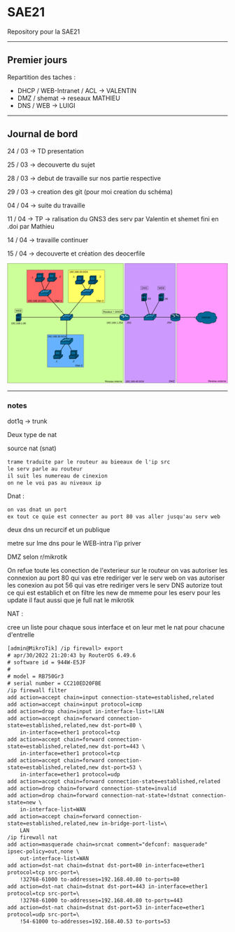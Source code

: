 # SAE21

Repository pour la SAE21

-------

## Premier jours

Repartition des taches :

* DHCP / WEB-Intranet / ACL -> VALENTIN
* DMZ / shemat -> reseaux MATHIEU
* DNS / WEB -> LUIGI

-------

## Journal de bord

24 / 03 -> TD presentation

25 / 03 -> decouverte du sujet

28 / 03 -> debut de travaille sur nos partie respective

29 / 03 -> creation des git (pour moi creation du schéma)

04 / 04 -> suite du travaille

11 / 04 -> TP -> ralisation du GNS3 des serv par Valentin et shemet fini en .doi par Mathieu

14 / 04 -> travaille continuer

15 / 04 -> decouverte et création des deocerfile

![img_reseau](reseaux_v2.png)

-------

### notes

dot1q -> trunk

Deux type de nat

source nat (snat)

    trame traduite par le routeur au bieeaux de l'ip src
    le serv parle au routeur 
    il suit les numereau de cinexion
    on ne le voi pas au niveaux ip

Dnat :

    on vas dnat un port
    ex tout ce quie est connecter au port 80 vas aller jusqu'au serv web

deux dns un recurcif et un publique

metre sur lme dns pour le WEB-intra l'ip priver

DMZ selon r/mikrotik

On refue toute les conection de l'exterieur sur le routeur
on vas autoriser les connexion au port 80 qui vas etre rediriger ver le serv web
on vas autoriser les conexion au pot 56 qui vas etre rediriger vers le serv DNS
autorize tout ce qui est establich
et on filtre les new
de mmeme pour les eserv pour les update
il faut aussi que je full nat le mikrotik

NAT :

cree un liste pour chaque sous interface et on leur met le nat pour chacune d'entrelle


    [admin@MikroTik] /ip firewall> export 
    # apr/30/2022 21:20:43 by RouterOS 6.49.6
    # software id = 944W-E5JF
    #
    # model = RB750Gr3
    # serial number = CC210ED20FBE
    /ip firewall filter
    add action=accept chain=input connection-state=established,related
    add action=accept chain=input protocol=icmp
    add action=drop chain=input in-interface-list=!LAN
    add action=accept chain=forward connection-state=established,related,new dst-port=80 \
        in-interface=ether1 protocol=tcp
    add action=accept chain=forward connection-state=established,related,new dst-port=443 \
        in-interface=ether1 protocol=tcp
    add action=accept chain=forward connection-state=established,related,new dst-port=53 \
        in-interface=ether1 protocol=udp
    add action=accept chain=forward connection-state=established,related
    add action=drop chain=forward connection-state=invalid
    add action=drop chain=forward connection-nat-state=!dstnat connection-state=new \
        in-interface-list=WAN
    add action=accept chain=forward connection-state=established,related,new in-bridge-port-list=\
        LAN
    /ip firewall nat
    add action=masquerade chain=srcnat comment="defconf: masquerade" ipsec-policy=out,none \
        out-interface-list=WAN
    add action=dst-nat chain=dstnat dst-port=80 in-interface=ether1 protocol=tcp src-port=\
        !32768-61000 to-addresses=192.168.40.80 to-ports=80
    add action=dst-nat chain=dstnat dst-port=443 in-interface=ether1 protocol=tcp src-port=\
        !32768-61000 to-addresses=192.168.40.80 to-ports=443
    add action=dst-nat chain=dstnat dst-port=53 in-interface=ether1 protocol=udp src-port=\
        !54-61000 to-addresses=192.168.40.53 to-ports=53
